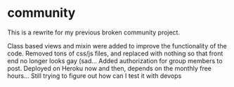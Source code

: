 # community

This is a rewrite for my previous broken community project.

Class based views and mixin were added to improve the functionality of the code.
Removed tons of css/js files, and replaced with nothing so that front end no longer looks gay (sad...
Added authorization for group members to post.
Deployed on Heroku now and then, depends on the monthly free hours...
Still trying to figure out how can I test it with devops 


